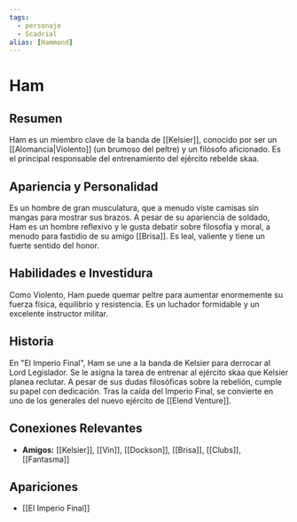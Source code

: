 ```yaml
---
tags:
  - personaje
  - Scadrial
alias: [Hammond]
---
```


# Ham

## Resumen
Ham es un miembro clave de la banda de [[Kelsier]], conocido por ser un [[Alomancia|Violento]] (un brumoso del peltre) y un filósofo aficionado. Es el principal responsable del entrenamiento del ejército rebelde skaa.

## Apariencia y Personalidad
Es un hombre de gran musculatura, que a menudo viste camisas sin mangas para mostrar sus brazos. A pesar de su apariencia de soldado, Ham es un hombre reflexivo y le gusta debatir sobre filosofía y moral, a menudo para fastidio de su amigo [[Brisa]]. Es leal, valiente y tiene un fuerte sentido del honor.

## Habilidades e Investidura
Como Violento, Ham puede quemar peltre para aumentar enormemente su fuerza física, equilibrio y resistencia. Es un luchador formidable y un excelente instructor militar.

## Historia
En "El Imperio Final", Ham se une a la banda de Kelsier para derrocar al Lord Legislador. Se le asigna la tarea de entrenar al ejército skaa que Kelsier planea reclutar. A pesar de sus dudas filosóficas sobre la rebelión, cumple su papel con dedicación. Tras la caída del Imperio Final, se convierte en uno de los generales del nuevo ejército de [[Elend Venture]].

## Conexiones Relevantes
* **Amigos:** [[Kelsier]], [[Vin]], [[Dockson]], [[Brisa]], [[Clubs]], [[Fantasma]]

## Apariciones
* [[El Imperio Final]]
